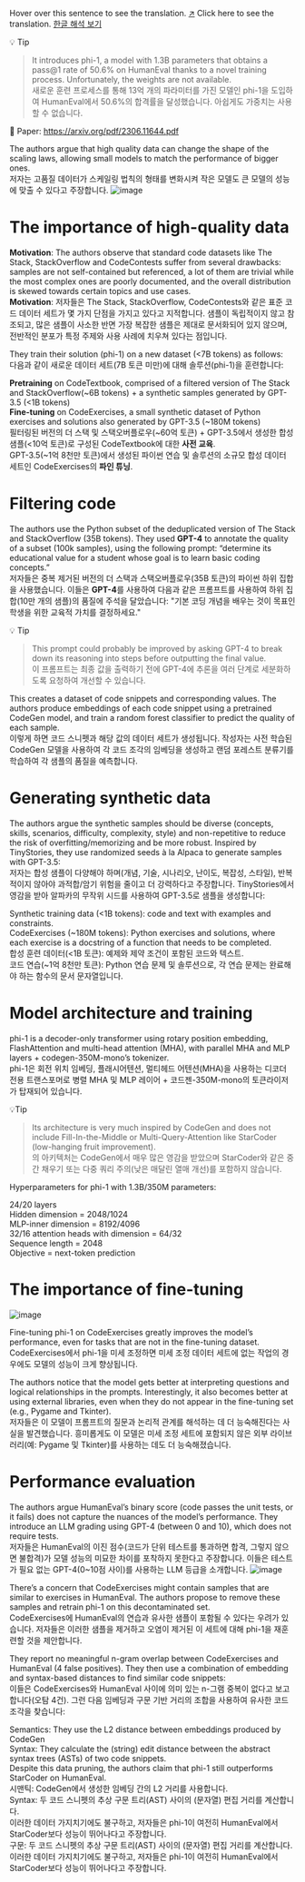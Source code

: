 Hover over this sentence to see the translation. [↗](# "이 문장 위에 마우스를 올리면 번역을 볼 수 있습니다.")
Click here to see the translation. [한글 해석 보기](https://example.com/translation)


💡 Tip
> It introduces phi-1, a model with 1.3B parameters that obtains a pass@1 rate of 50.6% on HumanEval thanks to a novel training process. Unfortunately, the weights are not available.  
새로운 훈련 프로세스를 통해 13억 개의 파라미터를 가진 모델인 phi-1을 도입하여 HumanEval에서 50.6%의 합격률을 달성했습니다. 아쉽게도 가중치는 사용할 수 없습니다.


📝 Paper: https://arxiv.org/pdf/2306.11644.pdf

The authors argue that high quality data can change the shape of the scaling laws, allowing small models to match the performance of bigger ones.  
저자는 고품질 데이터가 스케일링 법칙의 형태를 변화시켜 작은 모델도 큰 모델의 성능에 맞출 수 있다고 주장합니다.
![image](https://github.com/SonWY2/paper_caputred_images_repo/assets/36894403/3bc8b10b-13bc-4f40-96f2-c5a4c014e37c)



# The importance of high-quality data


**Motivation**: The authors observe that standard code datasets like The Stack, StackOverflow and CodeContests suffer from several drawbacks: samples are not self-contained but referenced, a lot of them are trivial while the most complex ones are poorly documented, and the overall distribution is skewed towards certain topics and use cases.  
**Motivation**: 저자들은 The Stack, StackOverflow, CodeContests와 같은 표준 코드 데이터 세트가 몇 가지 단점을 가지고 있다고 지적합니다. 샘플이 독립적이지 않고 참조되고, 많은 샘플이 사소한 반면 가장 복잡한 샘플은 제대로 문서화되어 있지 않으며, 전반적인 분포가 특정 주제와 사용 사례에 치우쳐 있다는 점입니다.


They train their solution (phi-1) on a new dataset (<7B tokens) as follows:  
다음과 같이 새로운 데이터 세트(7B 토큰 미만)에 대해 솔루션(phi-1)을 훈련합니다:


**Pretraining** on CodeTextbook, comprised of a filtered version of The Stack and StackOverflow(~6B tokens) + a synthetic samples generated by GPT-3.5 (<1B tokens)  
**Fine-tuning** on CodeExercises, a small synthetic dataset of Python exercises and solutions also generated by GPT-3.5 (~180M tokens)  
필터링된 버전의 더 스택 및 스택오버플로우(~60억 토큰) + GPT-3.5에서 생성한 합성 샘플(<10억 토큰)로 구성된 CodeTextbook에 대한 **사전 교육**.  
GPT-3.5(~1억 8천만 토큰)에서 생성된 파이썬 연습 및 솔루션의 소규모 합성 데이터 세트인 CodeExercises의 **파인 튜닝**.




# Filtering code
The authors use the Python subset of the deduplicated version of The Stack and StackOverflow (35B tokens). They used **GPT-4** to annotate the quality of a subset (100k samples), using the following prompt: “determine its educational value for a student whose goal is to learn basic coding concepts.”  
저자들은 중복 제거된 버전의 더 스택과 스택오버플로우(35B 토큰)의 파이썬 하위 집합을 사용했습니다. 이들은 **GPT-4**를 사용하여 다음과 같은 프롬프트를 사용하여 하위 집합(10만 개의 샘플)의 품질에 주석을 달았습니다: "기본 코딩 개념을 배우는 것이 목표인 학생을 위한 교육적 가치를 결정하세요."


💡 Tip
> This prompt could probably be improved by asking GPT-4 to break down its reasoning into steps before outputting the final value.  
> 이 프롬프트는 최종 값을 출력하기 전에 GPT-4에 추론을 여러 단계로 세분화하도록 요청하여 개선할 수 있습니다.

This creates a dataset of code snippets and corresponding values. The authors produce embeddings of each code snippet using a pretrained CodeGen model, and train a random forest classifier to predict the quality of each sample.  
이렇게 하면 코드 스니펫과 해당 값의 데이터 세트가 생성됩니다. 작성자는 사전 학습된 CodeGen 모델을 사용하여 각 코드 조각의 임베딩을 생성하고 랜덤 포레스트 분류기를 학습하여 각 샘플의 품질을 예측합니다.

# Generating synthetic data
The authors argue the synthetic samples should be diverse (concepts, skills, scenarios, difficulty, complexity, style) and non-repetitive to reduce the risk of overfitting/memorizing and be more robust. Inspired by TinyStories, they use randomized seeds à la Alpaca to generate samples with GPT-3.5:  
저자는 합성 샘플이 다양해야 하며(개념, 기술, 시나리오, 난이도, 복잡성, 스타일), 반복적이지 않아야 과적합/암기 위험을 줄이고 더 강력하다고 주장합니다. TinyStories에서 영감을 받아 알파카의 무작위 시드를 사용하여 GPT-3.5로 샘플을 생성합니다:


Synthetic training data (<1B tokens): code and text with examples and constraints.  
CodeExercises (~180M tokens): Python exercises and solutions, where each exercise is a docstring of a function that needs to be completed.  
합성 훈련 데이터(<1B 토큰): 예제와 제약 조건이 포함된 코드와 텍스트.  
코드 연습(~1억 8천만 토큰): Python 연습 문제 및 솔루션으로, 각 연습 문제는 완료해야 하는 함수의 문서 문자열입니다.

# Model architecture and training
phi-1 is a decoder-only transformer using rotary position embedding, FlashAttention and multi-head attention (MHA), with parallel MHA and MLP layers + codegen-350M-mono’s tokenizer.  
phi-1은 회전 위치 임베딩, 플래시어텐션, 멀티헤드 어텐션(MHA)을 사용하는 디코더 전용 트랜스포머로 병렬 MHA 및 MLP 레이어 + 코드젠-350M-mono의 토큰라이저가 탑재되어 있습니다.

💡Tip
> Its architecture is very much inspired by CodeGen and does not include Fill-In-the-Middle or Multi-Query-Attention like StarCoder (low-hanging fruit improvement).  
>의 아키텍처는 CodeGen에서 매우 많은 영감을 받았으며 StarCoder와 같은 중간 채우기 또는 다중 쿼리 주의(낮은 매달린 열매 개선)를 포함하지 않습니다.


Hyperparameters for phi-1 with 1.3B/350M parameters:

24/20 layers  
Hidden dimension = 2048/1024  
MLP-inner dimension = 8192/4096  
32/16 attention heads with dimension = 64/32  
Sequence length = 2048  
Objective = next-token prediction


# The importance of fine-tuning
![image](https://github.com/SonWY2/paper_caputred_images_repo/assets/36894403/05e4d8c3-26b6-44ee-9a42-fac4d0646462)


Fine-tuning phi-1 on CodeExercises greatly improves the model’s performance, even for tasks that are not in the fine-tuning dataset.  
CodeExercises에서 phi-1을 미세 조정하면 미세 조정 데이터 세트에 없는 작업의 경우에도 모델의 성능이 크게 향상됩니다.

The authors notice that the model gets better at interpreting questions and logical relationships in the prompts. Interestingly, it also becomes better at using external libraries, even when they do not appear in the fine-tuning set (e.g., Pygame and Tkinter).  
저자들은 이 모델이 프롬프트의 질문과 논리적 관계를 해석하는 데 더 능숙해진다는 사실을 발견했습니다. 흥미롭게도 이 모델은 미세 조정 세트에 포함되지 않은 외부 라이브러리(예: Pygame 및 Tkinter)를 사용하는 데도 더 능숙해졌습니다.


# Performance evaluation
The authors argue HumanEval’s binary score (code passes the unit tests, or it fails) does not capture the nuances of the model’s performance. They introduce an LLM grading using GPT-4 (between 0 and 10), which does not require tests.  
저자들은 HumanEval의 이진 점수(코드가 단위 테스트를 통과하면 합격, 그렇지 않으면 불합격)가 모델 성능의 미묘한 차이를 포착하지 못한다고 주장합니다. 이들은 테스트가 필요 없는 GPT-4(0~10점 사이)를 사용하는 LLM 등급을 소개합니다.
![image](https://github.com/SonWY2/paper_caputred_images_repo/assets/36894403/c6f96e01-d77c-47cf-9082-fce895d221a8)



There’s a concern that CodeExercises might contain samples that are similar to exercises in HumanEval. The authors propose to remove these samples and retrain phi-1 on this decontaminated set.  
CodeExercises에 HumanEval의 연습과 유사한 샘플이 포함될 수 있다는 우려가 있습니다. 저자들은 이러한 샘플을 제거하고 오염이 제거된 이 세트에 대해 phi-1을 재훈련할 것을 제안합니다.

They report no meaningful n-gram overlap between CodeExercises and HumanEval (4 false positives). They then use a combination of embedding and syntax-based distances to find similar code snippets:  
이들은 CodeExercises와 HumanEval 사이에 의미 있는 n-그램 중복이 없다고 보고합니다(오탐 4건). 그런 다음 임베딩과 구문 기반 거리의 조합을 사용하여 유사한 코드 조각을 찾습니다:


Semantics: They use the L2 distance between embeddings produced by CodeGen  
Syntax: They calculate the (string) edit distance between the abstract syntax trees (ASTs) of two code snippets.  
Despite this data pruning, the authors claim that phi-1 still outperforms StarCoder on HumanEval.  
시맨틱: CodeGen에서 생성한 임베딩 간의 L2 거리를 사용합니다.  
Syntax: 두 코드 스니펫의 추상 구문 트리(AST) 사이의 (문자열) 편집 거리를 계산합니다.  
이러한 데이터 가지치기에도 불구하고, 저자들은 phi-1이 여전히 HumanEval에서 StarCoder보다 성능이 뛰어나다고 주장합니다.  
구문: 두 코드 스니펫의 추상 구문 트리(AST) 사이의 (문자열) 편집 거리를 계산합니다.  
이러한 데이터 가지치기에도 불구하고, 저자들은 phi-1이 여전히 HumanEval에서 StarCoder보다 성능이 뛰어나다고 주장합니다.  
